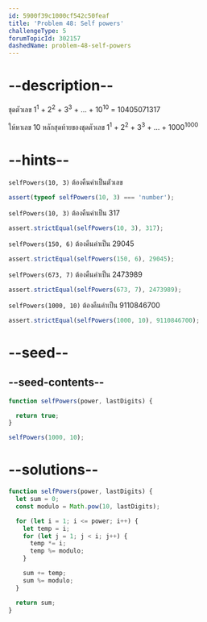 ```yaml
---
id: 5900f39c1000cf542c50feaf
title: 'Problem 48: Self powers'
challengeType: 5
forumTopicId: 302157
dashedName: problem-48-self-powers
---
```


# --description--

ชุดตัวเลข 1<sup>1</sup> + 2<sup>2</sup> + 3<sup>3</sup> + ... + 10<sup>10</sup> = 10405071317

ให้หาเลข 10 หลักสุดท้ายของชุดตัวเลข 1<sup>1</sup> + 2<sup>2</sup> + 3<sup>3</sup> + ... + 1000<sup>1000</sup>

# --hints--

`selfPowers(10, 3)` ต้องคืนค่าเป็นตัวเลข

```js
assert(typeof selfPowers(10, 3) === 'number');
```

`selfPowers(10, 3)` ต้องคืนค่าเป็น 317

```js
assert.strictEqual(selfPowers(10, 3), 317);
```

`selfPowers(150, 6)` ต้องคืนค่าเป็น 29045

```js
assert.strictEqual(selfPowers(150, 6), 29045);
```

`selfPowers(673, 7)` ต้องคืนค่าเป็น 2473989

```js
assert.strictEqual(selfPowers(673, 7), 2473989);
```

`selfPowers(1000, 10)` ต้องคืนค่าเป็น 9110846700

```js
assert.strictEqual(selfPowers(1000, 10), 9110846700);
```

# --seed--

## --seed-contents--

```js
function selfPowers(power, lastDigits) {

  return true;
}

selfPowers(1000, 10);
```

# --solutions--

```js
function selfPowers(power, lastDigits) {
  let sum = 0;
  const modulo = Math.pow(10, lastDigits);

  for (let i = 1; i <= power; i++) {
    let temp = i;
    for (let j = 1; j < i; j++) {
      temp *= i;
      temp %= modulo;
    }

    sum += temp;
    sum %= modulo;
  }

  return sum;
}
```
